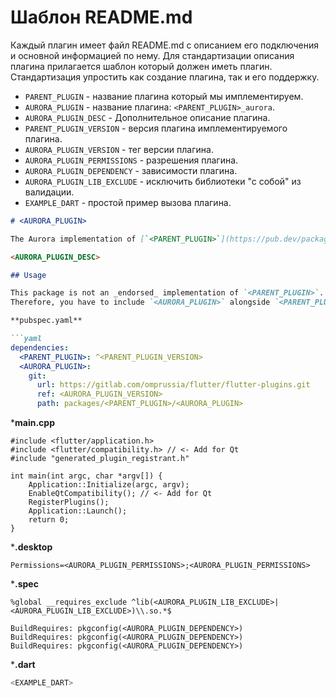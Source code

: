 # Шаблон README.md

Каждый плагин имеет файл README.md с описанием его подключения и основной информацией по нему.
Для стандартизации описания плагина прилагается шаблон который должен иметь плагин.
Стандартизация упростить как создание плагина, так и его поддержку.

* `PARENT_PLUGIN` - название плагина который мы имплементируем.
* `AURORA_PLUGIN` - название плагина: `<PARENT_PLUGIN>_aurora`.
* `AURORA_PLUGIN_DESC` - Дополнительное описание плагина.
* `PARENT_PLUGIN_VERSION` - версия плагина имплементируемого плагина.
* `AURORA_PLUGIN_VERSION` - тег версии плагина.
* `AURORA_PLUGIN_PERMISSIONS` - разрешения плагина.
* `AURORA_PLUGIN_DEPENDENCY` - зависимости плагина.
* `AURORA_PLUGIN_LIB_EXCLUDE` - исключить библиотеки "с собой" из валидации.
* `EXAMPLE_DART` - простой пример вызова плагина.

```markdown
# <AURORA_PLUGIN>

The Aurora implementation of [`<PARENT_PLUGIN>`](https://pub.dev/packages/<PARENT_PLUGIN>).

<AURORA_PLUGIN_DESC>

## Usage

This package is not an _endorsed_ implementation of `<PARENT_PLUGIN>`.
Therefore, you have to include `<AURORA_PLUGIN>` alongside `<PARENT_PLUGIN>` as dependencies in your `pubspec.yaml` file.

**pubspec.yaml**

```yaml
dependencies:
  <PARENT_PLUGIN>: ^<PARENT_PLUGIN_VERSION>
  <AURORA_PLUGIN>:
    git:
      url: https://gitlab.com/omprussia/flutter/flutter-plugins.git
      ref: <AURORA_PLUGIN_VERSION>
      path: packages/<PARENT_PLUGIN>/<AURORA_PLUGIN>
```

***main.cpp**

```desktop
#include <flutter/application.h>
#include <flutter/compatibility.h> // <- Add for Qt
#include "generated_plugin_registrant.h"

int main(int argc, char *argv[]) {
    Application::Initialize(argc, argv);
    EnableQtCompatibility(); // <- Add for Qt
    RegisterPlugins();
    Application::Launch();
    return 0;
}
```

***.desktop**

```desktop
Permissions=<AURORA_PLUGIN_PERMISSIONS>;<AURORA_PLUGIN_PERMISSIONS>
```
***.spec**

```spec
%global __requires_exclude ^lib(<AURORA_PLUGIN_LIB_EXCLUDE>|<AURORA_PLUGIN_LIB_EXCLUDE>)\\.so.*$

BuildRequires: pkgconfig(<AURORA_PLUGIN_DEPENDENCY>)
BuildRequires: pkgconfig(<AURORA_PLUGIN_DEPENDENCY>)
BuildRequires: pkgconfig(<AURORA_PLUGIN_DEPENDENCY>)
```

***.dart**

```dart
<EXAMPLE_DART>
```

